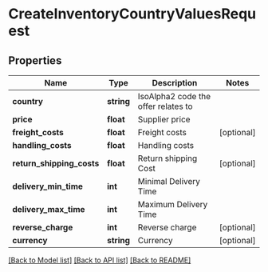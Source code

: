 # CreateInventoryCountryValuesRequest

## Properties
Name | Type | Description | Notes
------------ | ------------- | ------------- | -------------
**country** | **string** | IsoAlpha2 code the offer relates to | 
**price** | **float** | Supplier price | 
**freight_costs** | **float** | Freight costs | [optional] 
**handling_costs** | **float** | Handling costs | 
**return_shipping_costs** | **float** | Return shipping Cost | [optional] 
**delivery_min_time** | **int** | Minimal Delivery Time | 
**delivery_max_time** | **int** | Maximum Delivery Time | 
**reverse_charge** | **int** | Reverse charge | [optional] 
**currency** | **string** | Currency | [optional] 

[[Back to Model list]](../README.md#documentation-for-models) [[Back to API list]](../README.md#documentation-for-api-endpoints) [[Back to README]](../README.md)


